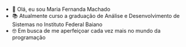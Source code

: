- 👋 Olá, eu sou Maria Fernanda Machado
- 📚 Atualmente curso a graduação de Análise e Desenvolvimento de Sistemas no Instituto Federal Baiano
- 🤓 Em busca de me aperfeiçoar cada vez mais no mundo da programação



<!---
mffmsc1/mffmsc1 is a ✨ special ✨ repository because its `README.md` (this file) appears on your GitHub profile.
You can click the Preview link to take a look at your changes.
--->
